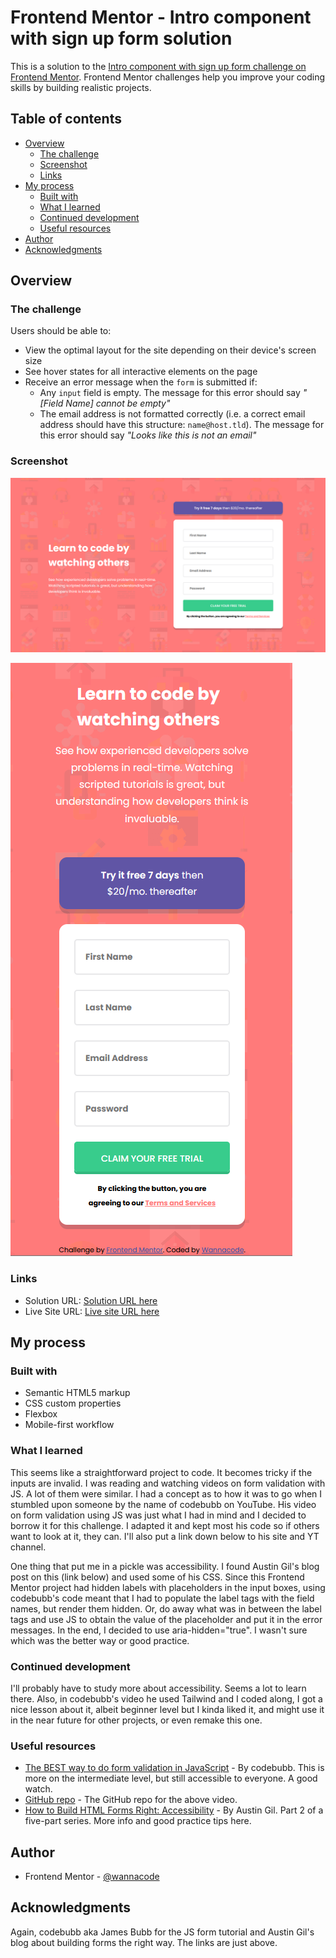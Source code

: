 # Frontend Mentor - Intro component with sign up form solution

This is a solution to the [Intro component with sign up form challenge on Frontend Mentor](https://www.frontendmentor.io/challenges/intro-component-with-signup-form-5cf91bd49edda32581d28fd1). Frontend Mentor challenges help you improve your coding skills by building realistic projects. 

## Table of contents

- [Overview](#overview)
  - [The challenge](#the-challenge)
  - [Screenshot](#screenshot)
  - [Links](#links)
- [My process](#my-process)
  - [Built with](#built-with)
  - [What I learned](#what-i-learned)
  - [Continued development](#continued-development)
  - [Useful resources](#useful-resources)
- [Author](#author)
- [Acknowledgments](#acknowledgments)

## Overview

### The challenge

Users should be able to:

- View the optimal layout for the site depending on their device's screen size
- See hover states for all interactive elements on the page
- Receive an error message when the `form` is submitted if:
  - Any `input` field is empty. The message for this error should say *"[Field Name] cannot be empty"*
  - The email address is not formatted correctly (i.e. a correct email address should have this structure: `name@host.tld`). The message for this error should say *"Looks like this is not an email"*

### Screenshot

![Screenshot Desktop](./Screenshot-desktop-202301-13.png)

![Screenshot Mobile](./Screenshot-mobile-202301-13.png)


### Links

- Solution URL: [Solution URL here](https://github.com/kwngptrl/FEM-intro-component-with-signup-form-master)
- Live Site URL: [Live site URL here](https://kwngptrl.github.io/FEM-intro-component-with-signup-form-master/)

## My process

### Built with

- Semantic HTML5 markup
- CSS custom properties
- Flexbox
- Mobile-first workflow

### What I learned

This seems like a straightforward project to code. It becomes tricky if the inputs are invalid. I was reading and watching videos on form validation with JS. A lot of them were similar. I had a concept as to how it was to go when I stumbled upon someone by the name of codebubb on YouTube. His video on form validation using JS was just what I had in mind and I decided to borrow it for this challenge. I adapted it and kept most his code so if others want to look at it, they can. I'll also put a link down below to his site and YT channel. 

One thing that put me in a pickle was accessibility. I found Austin Gil's blog post on this (link below) and used some of his CSS. Since this Frontend Mentor project had hidden labels with placeholders in the input boxes, using codebubb's code meant that I had to populate the label tags with the field names, but render them hidden. Or, do away what was in between the label tags and use JS to obtain the value of the placeholder and put it in the error messages. In the end, I decided to use aria-hidden="true". I wasn't sure which was the better way or good practice.

### Continued development

I'll probably have to study more about accessibility. Seems a lot to learn there. Also, in codebubb's video he used Tailwind and I coded along, I got a nice lesson about it, albeit beginner level but I kinda liked it, and might use it in the near future for other projects, or even remake this one.

### Useful resources

- [The BEST way to do form validation in JavaScript](https://www.youtube.com/watch?v=iyngFd6f8ko) - By codebubb. This is more on the intermediate level, but still accessible to everyone. A good watch.
- [GitHub repo](https://github.com/codebubb/javascript-form-validation-tutorial) - The GitHub repo for the above video.
- [How to Build HTML Forms Right: Accessibility](https://austingil.com/how-to-build-html-forms-right-accessibility/) - By Austin Gil. Part 2 of a five-part series. More info and good practice tips here.

## Author

- Frontend Mentor - [@wannacode](https://www.frontendmentor.io/profile/kwngptrl)

## Acknowledgments

Again, codebubb aka James Bubb for the JS form tutorial and Austin Gil's blog about building forms the right way. The links are just above.